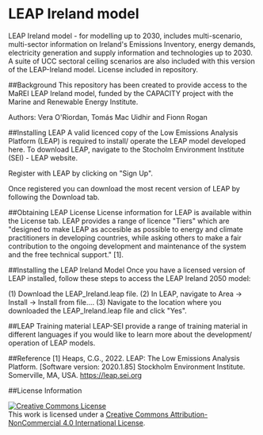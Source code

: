 # LEAP Ireland model
LEAP Ireland model - for modelling up to 2030, includes multi-scenario, multi-sector information on Ireland's Emissions Inventory, energy demands, electricity generation and supply information and technologies up to 2030. A suite of UCC sectoral ceiling scenarios are also included with this version of the LEAP-Ireland model. License included in repository.


##Background
This repository has been created to provide access to the MaREI LEAP Ireland model, funded by the CAPACITY project with the Marine and Renewable Energy Institute.

Authors: Vera O'Riordan, Tomás Mac Uidhir and Fionn Rogan

##Installing LEAP
A valid licenced copy of the Low Emissions Analysis Platform (LEAP) is required to install/ operate the LEAP model developed here. To download LEAP, navigate to the Stocholm Environment Institute (SEI) - LEAP website.

Register with LEAP by clicking on "Sign Up".

Once registered you can download the most recent version of LEAP by following the Download tab.

##Obtaining LEAP License
License information for LEAP is available within the License tab. LEAP provides a range of licence "Tiers" which are "designed to make LEAP as accesible as possible to energy and climate practitioners in developing countries, while asking others to make a fair contribution to the ongoing development and maintenance of the system and the free technical support." [1].


##Installing the LEAP Ireland Model 
Once you have a licensed version of LEAP installed, follow these steps to access the LEAP Ireland 2050 model:

(1) Download the LEAP_Ireland.leap file. (2) In LEAP, navigate to Area -> Install -> Install from file.... (3) Navigate to the location where you downloaded the LEAP_Ireland.leap file and click "Yes".

##LEAP Training material
LEAP-SEI provide a range of training material in different languages if you would like to learn more about the development/ operation of LEAP models.

##Reference
[1] Heaps, C.G., 2022. LEAP: The Low Emissions Analysis Platform. [Software version: 2020.1.85] Stockholm Environment Institute. Somerville, MA, USA. https://leap.sei.org
 
##License Information

<a rel="license" href="http://creativecommons.org/licenses/by-nc/4.0/"><img alt="Creative Commons License" style="border-width:0" src="https://i.creativecommons.org/l/by-nc/4.0/88x31.png" /></a><br />This work is licensed under a <a rel="license" href="http://creativecommons.org/licenses/by-nc/4.0/">Creative Commons Attribution-NonCommercial 4.0 International License</a>.
